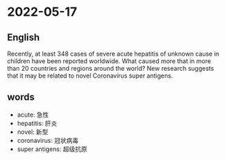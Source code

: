 # 2022-05-17

## English
Recently, at least 348 cases of severe acute 
hepatitis of unknown cause in children
have been reported worldwide.
What caused more that in more than 20 countries and regions
around the world?
New research suggests that it may be related to novel Coronavirus super antigens.


## words
* acute: 急性
* hepatitis: 肝炎
* novel: 新型
* coronavirus: 冠状病毒
* super antigens: 超级抗原